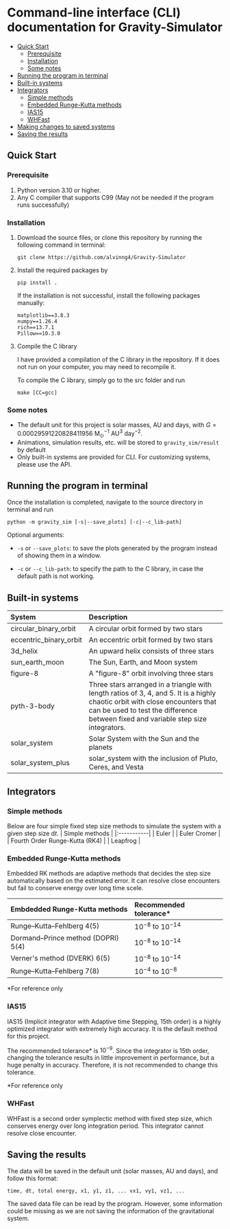 # Command-line interface (CLI) documentation for Gravity-Simulator

* [Quick Start](#quick-start)
    - [Prerequisite](#prerequisite)
    - [Installation](#installation)
    - [Some notes](#some-notes)
* [Running the program in terminal](#running-the-program-in-terminal)
* [Built-in systems](#built-in-systems)
* [Integrators](#integrators)
    - [Simple methods](#simple-methods)
    - [Embedded Runge-Kutta methods](#embdedded-runge-kutta-methods)
    - [IAS15](#IAS15)
    - [WHFast](#whfast)
* [Making changes to saved systems](#making-changes-to-saved-systems)
* [Saving the results](#saving-the-results)

## Quick Start

### Prerequisite

1. Python version 3.10 or higher. 
2. Any C compiler that supports C99 (May not be needed if the program runs successfully)

### Installation
1. Download the source files, or clone this repository by running the following command in terminal:
    ```
    git clone https://github.com/alvinng4/Gravity-Simulator
    ```
2. Install the required packages by
    ```
    pip install .
    ```
    If the installation is not successful, install the following packages manually:
    ```
    matplotlib==3.8.3
    numpy==1.26.4
    rich==13.7.1
    Pillow==10.3.0
    ```
3. Compile the C library

    I have provided a compilation of the C library in the repository. If it does not run on your computer,
    you may need to recompile it.

    To compile the C library, simply go to the src folder and run
    ```
    make [CC=gcc]
    ```
### Some notes
* The default unit for this project is solar masses, AU and days, with $G = 0.00029591220828411956 \text{ M}_\odot^{-1} \text{ AU}^3 \text{ day}^{-2}$.
* Animations, simulation results, etc. will be stored to `gravity_sim/result` by default
* Only built-in systems are provided for CLI. For customizing systems, please use the API. 

## Running the program in terminal

Once the installation is completed, navigate to the source directory in terminal and run
```
python -m gravity_sim [-s|--save_plots] [-c|--c_lib-path]
```
Optional arguments:

* `-s` or `--save_plots`: to save the plots generated by the program instead of showing them in a window.

* `-c` or `--c_lib-path`: to specify the path to the C library, in case the default path is not working. 


## Built-in systems

| System | Description |
|:-------|:------------| 
| circular_binary_orbit | A circular orbit formed by two stars |
| eccentric_binary_orbit | An eccentric orbit formed by two stars |
| 3d_helix | An upward helix consists of three stars |
| sun_earth_moon | The Sun, Earth, and Moon system |
| figure-8 | A "figure-8" orbit involving three stars  |
| pyth-3-body | Three stars arranged in a triangle with length ratios of 3, 4, and 5. It is a highly chaotic orbit with close encounters that can be used to test the difference between fixed and variable step size integrators. |
| solar_system | Solar System with the Sun and the planets |
| solar_system_plus | solar_system with the inclusion of Pluto, Ceres, and Vesta  |

## Integrators 
### Simple methods
Below are four simple fixed step size methods to simulate the system with a given step size $\text{d}t$.
| Simple methods |
|:-----------|
| Euler |
| Euler Cromer |
| Fourth Order Runge-Kutta (RK4) |
| Leapfrog |

### Embedded Runge-Kutta methods
Embedded RK methods are adaptive methods that decides the step size automatically based on the estimated error.
It can resolve close encounters but fail to conserve energy over long time scele.

| Embdedded Runge-Kutta methods | Recommended tolerance* |
|:-----------|:-------------|
| Runge–Kutta–Fehlberg 4(5) | $10^{-8}$ to $10^{-14}$ |
| Dormand–Prince method (DOPRI) 5(4) | $10^{-8}$ to $10^{-14}$ |
| Verner's method (DVERK) 6(5) | $10^{-8}$ to $10^{-14}$ |
| Runge–Kutta–Fehlberg 7(8) | $10^{-4}$ to $10^{-8}$ |

*For reference only

### IAS15
IAS15 (Implicit integrator with Adaptive time Stepping, 15th order) is a highly optimized integrator with extremely high accuracy. It is the default method for this project.

The recommended tolerance* is $10^{-9}$. Since the integrator is 15th order, changing the tolerance
results in little improvement in performance, but a huge penalty in accuracy. Therefore, it is not
recommended to change this tolerance.

*For reference only

### WHFast
WHFast is a second order symplectic method with fixed step size, which conserves energy over long integration period. This integrator cannot resolve close encounter.

## Saving the results
The data will be saved in the default unit (solar masses, AU and days), and follow this format:
```
time, dt, total energy, x1, y1, z1, ... vx1, vy1, vz1, ...
```
The saved data file can be read by the program.
However, some information could be missing as we are not saving the information of the gravitational system.
